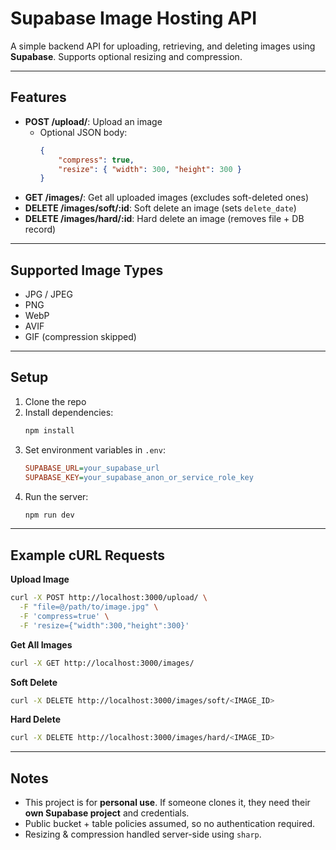 # Supabase Image Hosting API

A simple backend API for uploading, retrieving, and deleting images using **Supabase**. Supports optional resizing and compression.

---

## Features

-   **POST /upload/**: Upload an image
    -   Optional JSON body:
        ```json
        {
            "compress": true,
            "resize": { "width": 300, "height": 300 }
        }
        ```
-   **GET /images/**: Get all uploaded images (excludes soft-deleted ones)
-   **DELETE /images/soft/:id**: Soft delete an image (sets `delete_date`)
-   **DELETE /images/hard/:id**: Hard delete an image (removes file + DB record)

---

## Supported Image Types

-   JPG / JPEG
-   PNG
-   WebP
-   AVIF
-   GIF (compression skipped)

---

## Setup

1. Clone the repo
2. Install dependencies:
    ```bash
    npm install
    ```
3. Set environment variables in `.env`:
    ```ini
    SUPABASE_URL=your_supabase_url
    SUPABASE_KEY=your_supabase_anon_or_service_role_key
    ```
4. Run the server:
    ```bash
    npm run dev
    ```

---

## Example cURL Requests

**Upload Image**

```bash
curl -X POST http://localhost:3000/upload/ \
  -F "file=@/path/to/image.jpg" \
  -F 'compress=true' \
  -F 'resize={"width":300,"height":300}'
```

**Get All Images**

```bash
curl -X GET http://localhost:3000/images/
```

**Soft Delete**

```bash
curl -X DELETE http://localhost:3000/images/soft/<IMAGE_ID>
```

**Hard Delete**

```bash
curl -X DELETE http://localhost:3000/images/hard/<IMAGE_ID>
```

---

## Notes

-   This project is for **personal use**. If someone clones it, they need their **own Supabase project** and credentials.
-   Public bucket + table policies assumed, so no authentication required.
-   Resizing & compression handled server-side using `sharp`.
